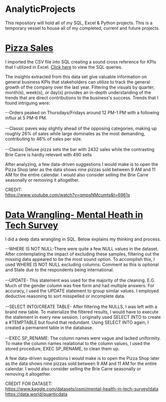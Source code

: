 # AnalyticProjects
This repository will hold all of my SQL, Excel &amp; Python projects. This is a temporary vessel to house all of my completed, current and future projects.

# [Pizza Sales](https://github.com/AntujuanetteAnalytics/AnalyticProjects/blob/main/Pizza_Sales_Sql_Data_Final%20Project.xlsx)
I imported the CSV file into SQL creating a sound cross reference for KPIs that I utilized in Excel. [Click here](https://github.com/AntujuanetteAnalytics/AnalyticProjects/commit/482e69d146c1a1098964aa293af66acd63f0bfff) to view the SQL queries. 

The insights extracted from this data set give valuable information on general business KPIs that stakeholders can utilize to track the general growth of the company over the last year. Filtering the visuals by quarter, month(s), week(s), or day(s) provides an in-depth understanding of the trends that are direct contributions to the business's success. Trends that I found intriguing were:

--Orders peaked on Thursdays/Fridays around 12 PM-1 PM with a following influx at 5 PM-6 PM.<br />  
--Classic paves way slightly ahead of the opposing categories, making up roughly 26% of sales while large dominates as the most demanding, contributing to 46% of sales per size.<br />  
--Classic Deluxe pizza sets the bar with 2432 sales while the contrasting Brie Carre is hardly relevant with 490 sells

After analyzing, a few data-driven suggestions I would make is to open the Pizza Shop later as the data shows nine pizzas sold between 9 AM and 11 AM for the entire calendar. I would also consider selling the Brie Carre seasonally or removing it altogether.<br /> 

CREDIT:<br /> 
https://www.youtube.com/watch?v=qmpsNMcumts&t=6961s

# [Data Wrangling- Mental Heath in Tech Survey](https://github.com/AntujuanetteAnalytics/AnalyticProjects/blob/main/Mental%20Health%20Tech%20Survey_Data%20Wrangling-SQL.pdf)
I did a deep data wrangling in SQL. Below explains my thinking and process.

--WHERE IS NOT NULL-There were quite a few NULL values in the dataset. After contemplating the impact of excluding these samples, filtering out the missing data appeared to be the most sound option. To accomplish this, I used WHERE IS NOT NULL excluding columns: Comment as this is optional and State due to the respondents being international.<br />  
--UPDATE- This statement was used for the majority of the cleaning. E.G. Much of the gender column was free form and had multiple answers. For accuracy, I used the UPDATE statement to group similar values. I employed deductive reasoning to sort misspelled or incomplete data.<br />  
--SELECT INTO/CREATE TABLE- After filtering the NULLS, I was left with a brand new table. To materialize the filtered results, I would have to execute the statement in every new session.  I originally used SELECT INTO to create a #TEMPTABLE but found that redundant. Using SELECT INTO again, I created a permanent table in the database.<br />  
--EXEC SP_RENAME: The column names were vague and lacked uniformity. To make the column names realational to the column values, I used the stored procedure, EXEC SP_RENAME, to clean them up.<br /> 

A few data-driven suggestions I would make is to open the Pizza Shop later as the data shows nine pizzas sold between 9 AM and 11 AM for the entire calendar. I would also consider selling the Brie Carre seasonally or removing it altogether.

CREDIT FOR DATASET:<br /> 
https://www.kaggle.com/datasets/osmi/mental-health-in-tech-survey/data<br /> 
https://data.world/quanticdata
